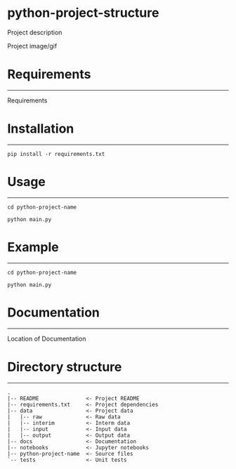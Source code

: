 python-project-structure
========================

Project description

Project image/gif

# Requirements
--------------

Requirements

# Installation
--------------

`pip install -r requirements.txt`

# Usage
-------

`cd python-project-name`

`python main.py`

# Example
---------

`cd python-project-name`

`python main.py`

# Documentation
---------------

Location of Documentation


# Directory structure
----------------------
```
.
|-- README               <- Project README
|-- requirements.txt     <- Project dependencies
|-- data                 <- Project data
|   |-- raw              <- Raw data
|   |-- interim          <- Interm data
|   |-- input            <- Input data
|   |-- output           <- Output data
|-- docs                 <- Documentation
|-- notebooks            <- Jupyter notebooks
|-- python-project-name  <- Source files
`-- tests                <- Unit tests
```
